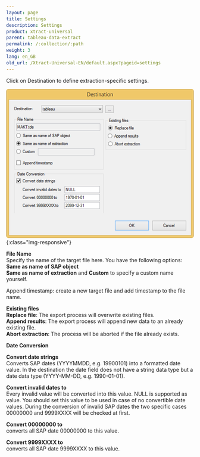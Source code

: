 ```yaml
---
layout: page
title: Settings
description: Settings
product: xtract-universal
parent: tableau-data-extract
permalink: /:collection/:path
weight: 3
lang: en_GB
old_url: /Xtract-Universal-EN/default.aspx?pageid=settings
---
```


Click on Destination to define extraction-specific settings.

![Tableau-Extraction-Specific-Settings](/img/content/Tableau-Extraction-Specific-Settings.png){:class="img-responsive"}
            
**File Name** <br>
Specify the name of the target file here. You have the following options:
**Same as name of SAP object** <br> 
**Same as name of extraction** and
**Custom** to specify a custom name yourself.

Append timestamp: create a new target file and add timestamp to the file name.
                                   
                          
**Existing files** <br>
**Replace file**: The export process will overwrite existing files.<br>
**Append results**: The export process will append new data to an already existing file.<br>
**Abort extraction**: The process will be aborted if the file already exists. 


**Date Conversion**

**Convert date strings** <br> 
Converts SAP dates (YYYYMMDD, e.g. 19900101) into a formatted date value. In the destination the date field does not have a string data type but a date data type (YYYY-MM-DD, e.g. 1990-01-01). 

**Convert invalid dates to** <br>
Every invalid value will be converted into this value. NULL is supported as value.
You should set this value to be used in case of no convertible date values. 
During the conversion of invalid SAP dates the two specific cases 00000000 and 9999XXXX will be checked at first.

**Convert 00000000 to** <br> 
converts all SAP date 00000000 to this value.

**Convert 9999XXXX to** <br> 
converts all SAP date 9999XXXX to this value.
